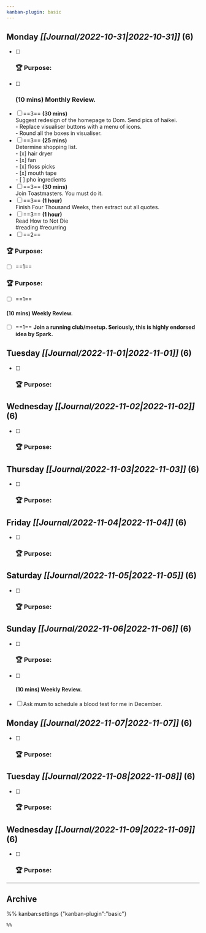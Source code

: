 ```yaml
---
kanban-plugin: basic
---
```


## **Monday** *[[Journal/2022-10-31|2022-10-31]]* (6)

- [ ] ### **🏆 Purpose**:
- [ ] ### **(10 mins)** Monthly Review.
- [ ] ==3==
**(30 mins)**<br>Suggest redesign of the homepage to Dom. Send pics of haikei.<br>- Replace visualiser buttons with a menu of icons.<br>- Round all the boxes in visualiser.
- [ ] ==3==
**(25 mins)**<br>Determine shopping list.<br>- [x] hair dryer<br>- [x] fan<br>- [x] floss picks<br>- [x] mouth tape<br>- [ ] pho ingredients
- [ ] ==3==
**(30 mins)**<br>Join Toastmasters. You must do it.
- [ ] ==3==
**(1 hour)**<br>Finish Four Thousand Weeks, then extract out all quotes.
- [ ] ==3==
**(1 hour)**<br>Read How to Not Die<br>#reading #recurring
- [ ] ==2==
### **🏆 Purpose**:
- [ ] ==1==
### **🏆 Purpose**:
- [ ] ==1==
#### **(10 mins)** Weekly Review.
- [ ] ==1==
**Join a running club/meetup. Seriously, this is highly endorsed idea by Spark.**

## **Tuesday** *[[Journal/2022-11-01|2022-11-01]]* (6)

- [ ] ### **🏆 Purpose**:

## **Wednesday** *[[Journal/2022-11-02|2022-11-02]]* (6)

- [ ] ### **🏆 Purpose**:

## **Thursday** *[[Journal/2022-11-03|2022-11-03]]* (6)

- [ ] ### **🏆 Purpose**:

## **Friday** *[[Journal/2022-11-04|2022-11-04]]* (6)

- [ ] ### **🏆 Purpose**:

## **Saturday** *[[Journal/2022-11-05|2022-11-05]]* (6)

- [ ] ### **🏆 Purpose**:

## **Sunday** *[[Journal/2022-11-06|2022-11-06]]* (6)

- [ ] ### **🏆 Purpose**:
- [ ] #### **(10 mins)** Weekly Review.
- [ ] Ask mum to schedule a blood test for me in December.

## **Monday** *[[Journal/2022-11-07|2022-11-07]]* (6)

- [ ] ### **🏆 Purpose**:

## **Tuesday** *[[Journal/2022-11-08|2022-11-08]]* (6)

- [ ] ### **🏆 Purpose**:

## **Wednesday** *[[Journal/2022-11-09|2022-11-09]]* (6)

- [ ] ### **🏆 Purpose**:

***

## Archive



%% kanban:settings
{"kanban-plugin":"basic"}
```
%%
